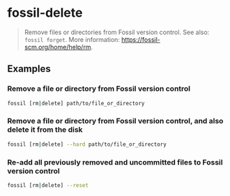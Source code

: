 # fossil-delete

> Remove files or directories from Fossil version control. See also: `fossil forget`. More information: <https://fossil-scm.org/home/help/rm>.

## Examples

### Remove a file or directory from Fossil version control

```bash
fossil [rm|delete] path/to/file_or_directory
```

### Remove a file or directory from Fossil version control, and also delete it from the disk

```bash
fossil [rm|delete] --hard path/to/file_or_directory
```

### Re-add all previously removed and uncommitted files to Fossil version control

```bash
fossil [rm|delete] --reset
```
